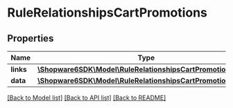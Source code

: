 # RuleRelationshipsCartPromotions

## Properties
Name | Type | Description | Notes
------------ | ------------- | ------------- | -------------
**links** | [**\Shopware6SDK\Model\RuleRelationshipsCartPromotionsLinks**](RuleRelationshipsCartPromotionsLinks.md) |  | [optional] 
**data** | [**\Shopware6SDK\Model\RuleRelationshipsCartPromotionsData[]**](RuleRelationshipsCartPromotionsData.md) |  | [optional] 

[[Back to Model list]](../../README.md#documentation-for-models) [[Back to API list]](../../README.md#documentation-for-api-endpoints) [[Back to README]](../../README.md)

